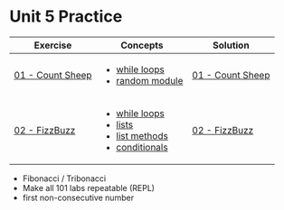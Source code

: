 # Unit 5 Practice

| Exercise                          | Concepts                                                                                                                                                                                                                                                                                                                | Solution                                               |
| --------------------------------- | ----------------------------------------------------------------------------------------------------------------------------------------------------------------------------------------------------------------------------------------------------------------------------------------------------------------------- | ------------------------------------------------------ |
| [01 - Count Sheep](exercise_1.md) | <ul><li>[while loops](https://www.w3schools.com/python/python_while_loops.asp)</li><li>[random module](https://www.w3schools.com/python/module_random.asp)</li></ul>                                                                                                                                                    | [01 - Count Sheep](./solutions/exercise_1_solution.md) | [01 - Count Sheep](exercise_1.md) |
| [02 - FizzBuzz](exercise_1.md)    | <ul><li>[while loops](https://www.w3schools.com/python/python_while_loops.asp)</li><li>[lists](https://www.w3schools.com/python/python_lists.asp)</li><li>[list methods](https://www.w3schools.com/python/python_ref_list.asp)</li><li>[conditionals](https://www.w3schools.com/python/python_conditions.asp)</li></ul> | [02 - FizzBuzz](./solutions/exercise_1_solution.md)    |

- Fibonacci / Tribonacci
- Make all 101 labs repeatable (REPL)
- first non-consecutive number

